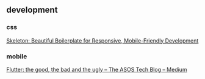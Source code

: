 ## development

### css

[Skeleton: Beautiful Boilerplate for Responsive, Mobile-Friendly Development](http://www.getskeleton.com/)

### mobile

[Flutter: the good, the bad and the ugly – The ASOS Tech Blog – Medium](https://medium.com/asos-techblog/flutter-vs-react-native-for-ios-android-app-development-c41b4e038db9)
